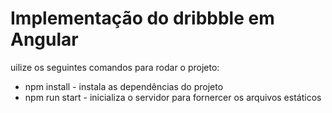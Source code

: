 # Implementação do dribbble em Angular
uilize os seguintes comandos para rodar o projeto:
* npm install - instala as dependências do projeto
* npm run start - inicializa o servidor para fornercer os arquivos estáticos
